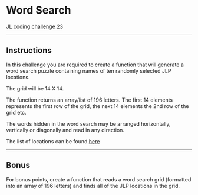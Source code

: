 Word Search
===========

[JL coding challenge 23](https://coding-challenges.jl-engineering.net/challenges/challenge-23/)

------

## Instructions

In this challenge you are required to create a function that will generate a word search puzzle
containing names of ten randomly selected JLP locations.

The grid will be 14 X 14.

The function returns an array/list of 196 letters.
The first 14 elements represents the first row of the grid, the next 14 elements the 2nd row of the grid etc.


The words hidden in the word search may be arranged horizontally, vertically or diagonally and read in any direction.

The list of locations can be found [here](https://github.com/mattTea/WordSearch-Challenge23/blob/master/src/main/kotlin/words.kt) 


------

## Bonus

For bonus points, create a function that reads a word search grid (formatted into an array of 196 letters)
and finds all of the JLP locations in the grid.
